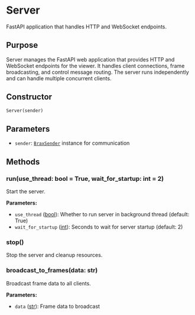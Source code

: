 # Server

FastAPI application that handles HTTP and WebSocket endpoints.

## Purpose

Server manages the FastAPI web application that provides HTTP and WebSocket endpoints for the viewer. It handles client connections, frame broadcasting, and control message routing. The server runs independently and can handle multiple concurrent clients.

## Constructor

```python
Server(sender)
```

## Parameters

- `sender`: [`BraxSender`](../python-api/braxsender.md) instance for communication

## Methods

### run(use_thread: bool = True, wait_for_startup: int = 2)

Start the server.

**Parameters:**
- `use_thread` ([bool](https://docs.python.org/3/c-api/bool.html)): Whether to run server in background thread (default: True)
- `wait_for_startup` ([int](https://docs.python.org/3/c-api/long.html)): Seconds to wait for server startup (default: 2)

### stop()

Stop the server and cleanup resources.

### broadcast_to_frames(data: str)

Broadcast frame data to all clients.

**Parameters:**
- `data` ([str](https://docs.python.org/3/library/stdtypes.html#text-sequence-type-str)): Frame data to broadcast 